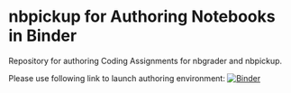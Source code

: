 # nbpickup for Authoring Notebooks in Binder
Repository for authoring Coding Assignments for nbgrader and nbpickup.

Please use following link to launch authoring environment:
[![Binder](https://mybinder.org/badge_logo.svg)](https://mybinder.org/v2/gh/jjur/nbpickup_authoring/HEAD?urlpath=%2Ftree)